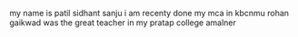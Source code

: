 my name is patil sidhant sanju
i am recenty done my mca in kbcnmu
rohan gaikwad was the great teacher in my pratap college amalner

